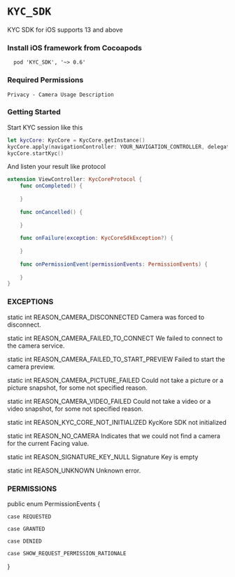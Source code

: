 # ``KYC_SDK``

KYC SDK for iOS supports 13 and above


### Install iOS framework from Cocoapods
```
  pod 'KYC_SDK', '~> 0.6'
```

### Required Permissions
```
Privacy - Camera Usage Description
```

### Getting Started
Start KYC session like this
```Swift
let kycCore: KycCore = KycCore.getInstance()
kycCore.apply(navigationController: YOUR_NAVIGATION_CONTROLLER, delegate: self, signatureKey: YOUR_SIGNATURE_KEY, environment: .STAGING) // STAGING, RELEASE
kycCore.startKyc()
```

And listen your result like protocol
```Swift
extension ViewController: KycCoreProtocol {
    func onCompleted() {
        
    }
    
    func onCancelled() {
        
    }
    
    func onFailure(exception: KycCoreSdkException?) {
        
    }
    
    func onPermissionEvent(permissionEvents: PermissionEvents) {
        
    }
}
```

### EXCEPTIONS

static int    REASON_CAMERA_DISCONNECTED    Camera was forced to disconnect.

static int    REASON_CAMERA_FAILED_TO_CONNECT    We failed to connect to the camera service.

static int    REASON_CAMERA_FAILED_TO_START_PREVIEW    Failed to start the camera preview.

static int    REASON_CAMERA_PICTURE_FAILED    Could not take a picture or a picture snapshot, for some not specified reason.

static int    REASON_CAMERA_VIDEO_FAILED    Could not take a video or a video snapshot, for some not specified reason.

static int    REASON_KYC_CORE_NOT_INITIALIZED    KycKore SDK not initialized

static int    REASON_NO_CAMERA    Indicates that we could not find a camera for the current Facing value.

static int    REASON_SIGNATURE_KEY_NULL    Signature Key is empty

static int    REASON_UNKNOWN    Unknown error.


### PERMISSIONS

public enum PermissionEvents {

    case REQUESTED
    
    case GRANTED
    
    case DENIED
    
    case SHOW_REQUEST_PERMISSION_RATIONALE
    
}
